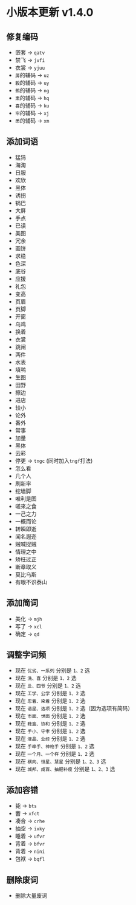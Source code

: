 # 小版本更新 v1.4.0
## 修复编码
- 嵌套 -> `qatv`
- 禁飞 -> `jvfi`
- 衣裳 -> `yjuu`
- `孱`的辅码 -> `uz`
- `毅`的辅码 -> `uy`
- `鹘`的辅码 -> `ng`
- `熏`的辅码 -> `hq`
- `喜`的辅码 -> `ku`
- `帘`的辅码 -> `xj`
- `悉`的辅码 -> `xm`
## 添加词语
- 猛犸
- 海淘
- 日服
- 欢欣
- 黑体
- 诱拐
- 锅巴
- 大屏
- 手点
- 已读
- 美图
- 冗余
- 画饼
- 求稳
- 色深
- 底谷
- 应援
- 礼包
- 变高
- 页眉
- 页脚
- 开窗
- 乌鸡
- 换着
- 衣裳
- 跳闸
- 两件
- 水表
- 填鸭
- 生图
- 田野
- 擦边
- 进店
- 较小
- 论外
- 番外
- 常事
- 加量
- 黑体
- 云彩
- 停更 -> `tngc` (同时加入`tngf`打法)
- 怎么看
- 几个人
- 刷新率
- 挖墙脚
- 唯利是图
- 嗟來之食
- 一己之力
- 一概而论
- 转瞬即逝
- 闻名遐迩
- 贼喊捉贼
- 情理之中
- 矫枉过正
- 断章取义
- 莫比乌斯
- 有眼不识泰山
## 添加简词
- 美化 -> `mjh`
- 写了 -> `xcl`
- 确定 -> `qd`
## 调整字词频
- 现在 `优劣、一系列` 分别是 `1、2` 选
- 现在 `洗、喜` 分别是 `1、2` 选
- 现在 `亖、四爷` 分别是 `1、2` 选
- 现在 `工学、公学` 分别是 `1、2` 选
- 现在 `忍着、染着` 分别是 `1、2` 选
- 现在 `谐星、选项` 分别是 `1、2` 选（因为选项有简码）
- 现在 `市面、世面` 分别是 `1、2` 选
- 现在 `鞋盒、协和` 分别是 `1、2` 选
- 现在 `手小、守孝` 分别是 `1、2` 选
- 现在 `液晶、业经` 分别是 `1、2` 选
- 现在 `手牵手、神枪手` 分别是 `1、2` 选
- 现在 `一个月、一个样` 分别是 `1、2` 选
- 现在 `横向、恒星、慧星` 分别是 `1、2、3` 选
- 现在 `城邦、成百、抽肥补瘦` 分别是 `1、2、3` 选
## 添加容错
- 毙 -> `bts`
- 蓄 -> `xfct`
- 凑合 -> `crhe`
- 抽空 -> `ixky`
- 睡着 -> `ufvr`
- 背着 -> `bfvr`
- 背着 -> `nini`
- 包袱 -> `bqfl`
## 删除废词
- 删除大量废词
